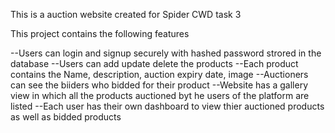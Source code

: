 This is a auction website created for Spider CWD task 3

This project contains the following features

--Users can login and signup securely with hashed password strored in the database
--Users can add update delete the products
--Each product contains the Name, description, auction expiry date, image
--Auctioners can see the biiders who bidded for their product
--Website has a gallery view in which all the products auctioned byt he users of the platform are listed
--Each user has their own dashboard to view thier auctioned products as well as bidded products

